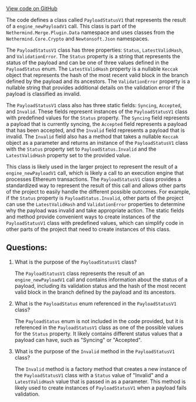 [View code on GitHub](https://github.com/NethermindEth/nethermind/src/Nethermind/Nethermind.Merge.Plugin/Data/PayloadStatusV1.cs)

The code defines a class called `PayloadStatusV1` that represents the result of a `engine_newPayloadV1` call. This class is part of the `Nethermind.Merge.Plugin.Data` namespace and uses classes from the `Nethermind.Core.Crypto` and `Newtonsoft.Json` namespaces.

The `PayloadStatusV1` class has three properties: `Status`, `LatestValidHash`, and `ValidationError`. The `Status` property is a string that represents the status of the payload and can be one of three values defined in the `PayloadStatus` enum. The `LatestValidHash` property is a nullable `Keccak` object that represents the hash of the most recent valid block in the branch defined by the payload and its ancestors. The `ValidationError` property is a nullable string that provides additional details on the validation error if the payload is classified as invalid.

The `PayloadStatusV1` class also has three static fields: `Syncing`, `Accepted`, and `Invalid`. These fields represent instances of the `PayloadStatusV1` class with predefined values for the `Status` property. The `Syncing` field represents a payload that is currently syncing, the `Accepted` field represents a payload that has been accepted, and the `Invalid` field represents a payload that is invalid. The `Invalid` field also has a method that takes a nullable `Keccak` object as a parameter and returns an instance of the `PayloadStatusV1` class with the `Status` property set to `PayloadStatus.Invalid` and the `LatestValidHash` property set to the provided value.

This class is likely used in the larger project to represent the result of a `engine_newPayloadV1` call, which is likely a call to an execution engine that processes Ethereum transactions. The `PayloadStatusV1` class provides a standardized way to represent the result of this call and allows other parts of the project to easily handle the different possible outcomes. For example, if the `Status` property is `PayloadStatus.Invalid`, other parts of the project can use the `LatestValidHash` and `ValidationError` properties to determine why the payload was invalid and take appropriate action. The static fields and method provide convenient ways to create instances of the `PayloadStatusV1` class with predefined values, which can simplify code in other parts of the project that need to create instances of this class.
## Questions: 
 1. What is the purpose of the `PayloadStatusV1` class?
    
    The `PayloadStatusV1` class represents the result of an `engine_newPayloadV1` call and contains information about the status of a payload, including its validation status and the hash of the most recent valid block in the branch defined by the payload and its ancestors.

2. What is the `PayloadStatus` enum referenced in the `PayloadStatusV1` class?
    
    The `PayloadStatus` enum is not included in the code provided, but it is referenced in the `PayloadStatusV1` class as one of the possible values for the `Status` property. It likely contains different status values that a payload can have, such as "Syncing" or "Accepted".

3. What is the purpose of the `Invalid` method in the `PayloadStatusV1` class?
    
    The `Invalid` method is a factory method that creates a new instance of the `PayloadStatusV1` class with a `Status` value of "Invalid" and a `LatestValidHash` value that is passed in as a parameter. This method is likely used to create instances of `PayloadStatusV1` when a payload fails validation.